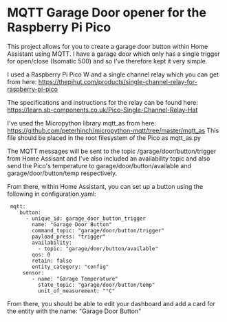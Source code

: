 # MQTT Garage Door opener for the Raspberry Pi Pico 

This project allows for you to create a garage door button within Home Assistant using MQTT. I have a garage door which only has a single trigger for open/close (Isomatic 500) and so I've therefore kept it very simple.

I used a Raspberry Pi Pico W and a single channel relay which you can get from here: https://thepihut.com/products/single-channel-relay-for-raspberry-pi-pico 

The specifications and instructions for the relay can be found here: https://learn.sb-components.co.uk/Pico-Single-Channel-Relay-Hat

I've used the Micropython library mqtt_as from here: https://github.com/peterhinch/micropython-mqtt/tree/master/mqtt_as This file should be placed in the root filesystem of the Pico as mqtt_as.py

The MQTT messages will be sent to the topic /garage/door/button/trigger from Home Assisant and I've also included an availability topic and also send the Pico's temperature to garage/door/button/available and garage/door/button/temp respectively.

From there, within Home Assistant, you can set up a button using the following in configuration.yaml:

     mqtt:
        button:
          - unique_id: garage_door_button_trigger
            name: "Garage Door Button"
            command_topic: "garage/door/button/trigger"
            payload_press: "trigger"
            availability:
              - topic: "garage/door/button/available"
            qos: 0
            retain: false
            entity_category: "config"
         sensor:
            - name: "Garage Temperature"
              state_topic: "garage/door/button/temp"
              unit_of_measurement: "°C"

From there, you should be able to edit your dashboard and add a card for the entity with the name: "Garage Door Button"
